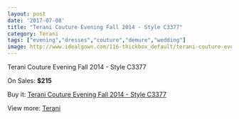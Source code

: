 ```yaml
---
layout: post
date: '2017-07-08'
title: "Terani Couture Evening Fall 2014 - Style C3377"
category: Terani
tags: ["evening","dresses","couture","demure","wedding"]
image: http://www.idealgown.com/116-thickbox_default/terani-couture-evening-fall-2014-style-c3377.jpg
---
```

Terani Couture Evening Fall 2014 - Style C3377

On Sales: **$215**
<a href="https://www.idealgown.com/en/terani/46-terani-couture-evening-fall-2014-style-c3377.html"><amp-img layout="responsive" width="600" height="600" src="//www.idealgown.com/116-thickbox_default/terani-couture-evening-fall-2014-style-c3377.jpg" alt="Terani Couture Evening Fall 2014 - Style C3377 0" /></a>
<a href="https://www.idealgown.com/en/terani/46-terani-couture-evening-fall-2014-style-c3377.html"><amp-img layout="responsive" width="600" height="600" src="//www.idealgown.com/118-thickbox_default/terani-couture-evening-fall-2014-style-c3377.jpg" alt="Terani Couture Evening Fall 2014 - Style C3377 1" /></a>
<a href="https://www.idealgown.com/en/terani/46-terani-couture-evening-fall-2014-style-c3377.html"><amp-img layout="responsive" width="600" height="600" src="//www.idealgown.com/117-thickbox_default/terani-couture-evening-fall-2014-style-c3377.jpg" alt="Terani Couture Evening Fall 2014 - Style C3377 2" /></a>

Buy it: [Terani Couture Evening Fall 2014 - Style C3377](https://www.idealgown.com/en/terani/46-terani-couture-evening-fall-2014-style-c3377.html "Terani Couture Evening Fall 2014 - Style C3377")

View more: [Terani](https://www.idealgown.com/en/4-terani "Terani")